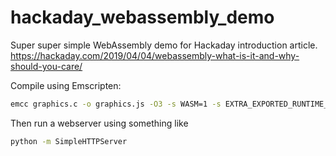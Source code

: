 # hackaday_webassembly_demo
Super super simple WebAssembly demo for Hackaday introduction article.
https://hackaday.com/2019/04/04/webassembly-what-is-it-and-why-should-you-care/ 

Compile using Emscripten:
```bash
emcc graphics.c -o graphics.js -O3 -s WASM=1 -s EXTRA_EXPORTED_RUNTIME_METHODS='["cwrap"]'
```

Then run a webserver using something like
```bash
python -m SimpleHTTPServer
```
